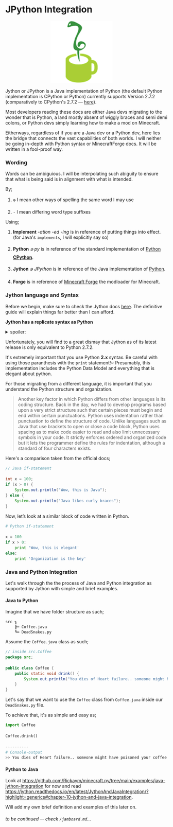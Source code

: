 # JPython Integration

<p align="center">
<img src="../icons/jython.png"
    alt="Minecraft Java Edition"
    style="align: left; padding-right: 30px;" /></p>

Jython or JPython is a Java implementation of Python (the default Python implementation is CPython or Python) currently supports Version 2.7.2 (comparatively to CPython's 2.7.2 — [here](https://github.com/jython/jython)).

Most developers reading these docs are either Java devs migrating to the wonder that is Python, a land mostly absent of wiggly braces and semi demi colons, or Python devs simply learning how to make a mod on Minecraft.

Eitherways, regardless of if you are a Java dev or a Python dev, here lies the bridge that connects the vast capabilities of both worlds. I will neither be going in-depth with Python syntax or MinecraftForge docs. It will be written in a fool-proof way.

### Wording

Words can be ambiguious. I will be interpolating such abiguity to ensure that what is being said is in alignment with what is intended.

By;

1. `ခ` I mean other ways of spelling the same word I may use

2. `-` I mean differing word type suffixes

Using;

1. **Implement** _-ation_ _-ed_ _-ing_ is in reference of putting things into effect. (for Java's `implements`, I will explicitly say so)

2. **Python** _ခ py_ is in reference of the standard implementation of [Python](https://www.python.org/) [**CPython**](https://github.com/python/cpython).

3. **Jython** _ခ JPython_ is in reference of the Java implementation of [Python](don't_look_at_me_look_above_:p).

4. **Forge** is in reference of [Minecraft Forge](https://github.com/MinecraftForge/MinecraftForge) the modloader for Minecraft.

### Jython language and Syntax

Before we begin, make sure to check the Jython docs [here](https://jython.readthedocs.io/en/latest/). The definitive guide will explain things far better than I can afford.

**Jython has a replicate syntax as Python**

<details>
  <summary>spoiler:</summary>

> It's the same language — just a different implementation, _looks angrily as Iron Python_

</details>

Unfortunately, you will find to a great dismay that Jython as of its latest release is only equivalent to Python 2.7.2.

It's extremely important that you use Python **2.x** syntax. Be careful with using those paranthesis with the `print` statement!~ Presumably, this implementation includes the Python Data Model and everything that is elegant about python.

For those migrating from a different language, it is important that you understand the Python structure and organization.

> Another key factor in which Python differs from other languages is its coding structure. Back in the day, we had to develop programs based upon a very strict structure such that certain pieces must begin and end within certain punctuations. Python uses indentation rather than punctuation to define the structure of code. Unlike languages such as Java that use brackets to open or close a code block, Python uses spacing as to make code easier to read and also limit unnecessary symbols in your code. It strictly enforces ordered and organized code but it lets the programmer define the rules for indentation, although a standard of four characters exists.

Here's a comparison taken from the official docs;

```java
// Java if-statement

int x = 100;
if (x > 0) {
    System.out.println("Wow, this is Java");
} else {
    System.out.println("Java likes curly braces");
}
```

Now, let’s look at a similar block of code written in Python.

```py
# Python if-statement

x = 100
if x > 0:
    print 'Wow, this is elegant'
else:
    print 'Organization is the key'
```

### Java and Python Integration

Let's walk through the the process of Java and Python integration as supported by Jython with simple and brief examples.
#### Java to Python

Imagine that we have folder structure as such;
```
src ┓ 
    ┣━ Coffee.java
    ┗━ DeadSnakes.py
```
Assume the `Coffee.java` class as such;
```java
// inside src.Coffee
package src;

public class Coffee {
    public static void drink() {
        System.out.println("You dies of Heart failure.. someone might have poisoned your coffee");
    }
}
```
Let's say that we want to use the `Coffee` class from `Coffee.java` inside our `DeadSnakes.py` file.

To achieve that, it's as simple and easy as;
```python
import Coffee

Coffee.drink()

----------
# Console-output
>> You dies of Heart failure.. someone might have poisoned your coffee
```

#### Python to Java

Look at https://github.com/Rickaym/minecraft.py/tree/main/examples/java-jython-integration for now and read https://jython.readthedocs.io/en/latest/JythonAndJavaIntegration/?highlight=generics#chapter-10-jython-and-java-integration.

Will add my own brief definition and examples of this later on.

###### to be continued -- check `/jamboard.md`...
